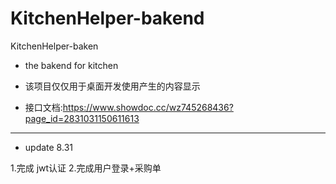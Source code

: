 # KitchenHelper-bakend
KitchenHelper-baken
- the bakend for kitchen
- 该项目仅仅用于桌面开发使用产生的内容显示

- 接口文档:https://www.showdoc.cc/wz745268436?page_id=2831031150611613

---------
- update 8.31
 
 1.完成 jwt认证
 2.完成用户登录+采购单